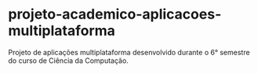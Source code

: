 # projeto-academico-aplicacoes-multiplataforma
Projeto de aplicações multiplataforma desenvolvido durante  o 6° semestre do curso de Ciência da Computação.

